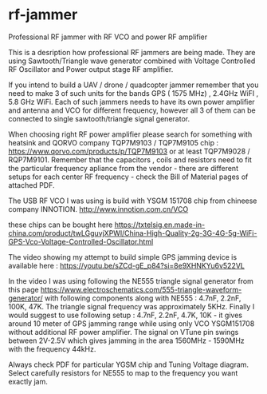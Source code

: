 # rf-jammer
Professional RF jammer with RF VCO and power RF amplifier

This is a desription how professional RF jammers are being made. They are using Sawtooth/Triangle wave generator combined with Voltage Controlled RF Oscillator and Power output stage RF amplifier.

If you intend to build a UAV / drone / quadcopter jammer remember that you need to make 3 of such units for the bands GPS ( 1575 MHz) , 2.4GHz WiFI , 5.8 GHz WiFi. Each of such jammers needs to have its own power amplifier and antenna and VCO for different frequency, however all 3 of them can be connected to single sawtooth/triangle signal generator. 

When choosing right RF power amplifier please search for something with heatsink and QORVO company TQP7M9103 / TQP7M9105 chip : https://www.qorvo.com/products/p/TQP7M9103   or at least TQP7M9028 / RQP7M9101. Remember that the capacitors , coils and resistors need to fit the particular frequency  apliance from the vendor - there are different setups for each center RF frequency - check the Bill of Material pages of attached PDF. 

The USB RF VCO I was using is build with YSGM 151708 chip from chineese company INNOTION.  http://www.innotion.com.cn/VCO

these chips can be bought here https://txtelsig.en.made-in-china.com/product/twLGguvjXPWl/China-High-Quality-2g-3G-4G-5g-WiFi-GPS-Vco-Voltage-Controlled-Oscillator.html

The video showing my attempt to build simple GPS jamming device is available here : https://youtu.be/sZCd-gE_p84?si=8e9XHNKYu6v522VL

In the video I was using following the NE555 triangle signal generator from this page https://www.electroschematics.com/555-triangle-waveform-generator/  with following components along with NE555 : 4.7nF, 2.2nF, 100K, 47K. 
The triangle signal frequency was approximately 5KHz. 
Finally I would suggest to use following setup : 4.7nF, 2.2nF, 4.7K, 10K - it gives around 10 meter of GPS jamming range while using only VCO YSGM151708 without additional RF power amplifier. The signal on VTune pin swings between 2V-2.5V which gives jamming in the area 1560MHz - 1590MHz with the frequency 44kHz. 

Always check PDF for particular YGSM chip and Tuning Voltage diagram. Select carefully resistors for NE555 to map to the frequency you want exactly jam. 




